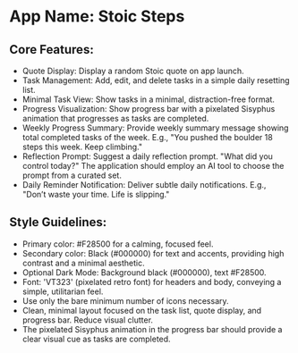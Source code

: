 # **App Name**: Stoic Steps

## Core Features:

- Quote Display: Display a random Stoic quote on app launch.
- Task Management: Add, edit, and delete tasks in a simple daily resetting list.
- Minimal Task View: Show tasks in a minimal, distraction-free format.
- Progress Visualization: Show progress bar with a pixelated Sisyphus animation that progresses as tasks are completed.
- Weekly Progress Summary: Provide weekly summary message showing total completed tasks of the week. E.g., "You pushed the boulder 18 steps this week. Keep climbing."
- Reflection Prompt: Suggest a daily reflection prompt. "What did you control today?" The application should employ an AI tool to choose the prompt from a curated set.
- Daily Reminder Notification: Deliver subtle daily notifications. E.g., "Don’t waste your time. Life is slipping."

## Style Guidelines:

- Primary color: #F28500 for a calming, focused feel.
- Secondary color: Black (#000000) for text and accents, providing high contrast and a minimal aesthetic.
- Optional Dark Mode: Background black (#000000), text #F28500.
- Font: 'VT323' (pixelated retro font) for headers and body, conveying a simple, utilitarian feel.
- Use only the bare minimum number of icons necessary.
- Clean, minimal layout focused on the task list, quote display, and progress bar. Reduce visual clutter.
- The pixelated Sisyphus animation in the progress bar should provide a clear visual cue as tasks are completed.
